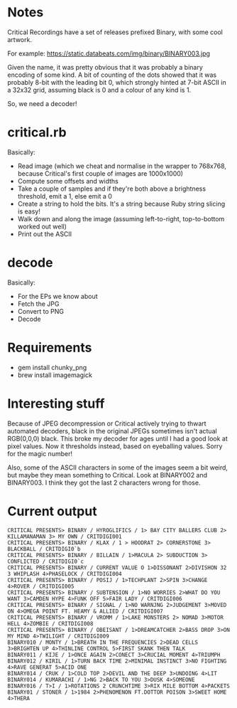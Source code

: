 # Notes
Critical Recordings have a set of releases prefixed Binary, with some cool artwork.

For example: https://static.databeats.com/img/binary/BINARY003.jpg

Given the name, it was pretty obvious that it was probably a binary encoding of some kind. A bit of counting of the dots showed that it was probably 8-bit with the leading bit 0, which strongly hinted at 7-bit ASCII in a 32x32 grid, assuming black is 0 and a colour of any kind is 1.

So, we need a decoder!

# critical.rb

Basically:

* Read image (which we cheat and normalise in the wrapper to 768x768, because Critical's first couple of images are 1000x1000)
* Compute some offsets and widths
* Take a couple of samples and if they're both above a brightness threshold, emit a 1, else emit a 0
* Create a string to hold the bits. It's a string because Ruby string slicing is easy!
* Walk down and along the image (assuming left-to-right, top-to-bottom worked out well)
* Print out the ASCII

# decode

Basically:

* For the EPs we know about
* Fetch the JPG
* Convert to PNG
* Decode

# Requirements

* gem install chunky\_png
* brew install imagemagick

# Interesting stuff

Because of JPEG decompression or Critical actively trying to thwart automated decoders, black in the original JPEGs sometimes isn't actual RGB(0,0,0) black. This broke my decoder for ages until I had a good look at pixel values. Now it thresholds instead, based on eyeballing values. Sorry for the magic number!

Also, some of the ASCII characters in some of the images seem a bit weird, but maybe they mean something to Critical. Look at BINARY002 and BINARY003. I think they got the last 2 characters wrong for those.

# Current output

```
CRITICAL PRESENTS> BINARY / HYROGLIFICS / 1> BAY CITY BALLERS CLUB 2> KILLAMANAMAN 3> MY OWN / CRITDIGI001
CRITICAL PRESENTS> BINARY / KLAX / 1 > HOODRAT 2> CORNERSTONE 3> BLACKBALL / CRITDIGI0`b
CRITICAL PRESENTS> BINARY / BILLAIN / 1>MACULA 2> SUBDUCTION 3> CONFLICTED / CRITDIGI0`c
CRITICAL PRESENTS> BINARY / CURRENT VALUE O 1>DISSONANT 2>DIVISHON 32 3 WHIPLASH 4>PHASELOCK / CRITDIGI004
CRITICAL PRESENTS> BINARY / POSIJ / 1>TECHPLANT 2>SPIN 3>CHANGE 4>ROVER / CRITDIGI005
CRITICAL PRESENTS> BINARY / SUBTENSION / 1>NO WORRIES 2>WHAT DO YOU WANT 3>CAMDEN HYPE 4>FUNK OFF 5>FAIR LADY / CRITDIGI006
CRITICAL PRESENTS> BINARY / SIGNAL / 1>NO WARNJNG 2>JUDGEMENT 3>MOVED ON 4>OMEGA POINT FT. HEAMY & ALLIED / CRITDIGI007
CRITICAL PRESENTS> BINARY / VROMM / 1>LAKE MONSTERS 2> NOMAD 3>MOTOR HELL 4>ZOMBIE / CRITDIGI008
CRITICAL PRESENTS> BINARY / OBEISANT / 1>DREAMCATCHER 2>BASS DROP 3>ON MY MIND 4>TWILIGHT / CRITDIGI009
BINARY010 / MONTY / 1>BREATH IN THE FREQUENCIES 2>DEAD CELLS 3>BRIGHTEN UP 4>THINLINE CONTROL 5>FIRST SKANK THEN TALK
BINARY011 / KIJE / 1>ONCE AGAIN 2>CONECT 3>CRUCIAL MOMENT 4>TRIUMPH
BINARY012 / KIRIL / 1>TURN BACK TIME 2>MINIMAL INSTINCT 3>NO FIGHTING 4>RAVE GENERAT 5>ACID ONE
BINARY014 / CRUK / 1>COLD TOP 2>DEVIL AND THE DEEP 3>UNDOING 4>LIT
BINARY014 / KUMARACHI / 1>NG 2>BACK TO YOU 3>DUSK 4>SOMEONE
BINARY016 / T>I / 1>ROTATIONS 2 CRUNCHTIME 3>RIX MILE BOTTOM 4>PACKETS
BINARY01 / STONER / 1>1984 2>PHENOMENON FT.DOTTOR POISON 3>SWEET HOME 4>THERA
```

